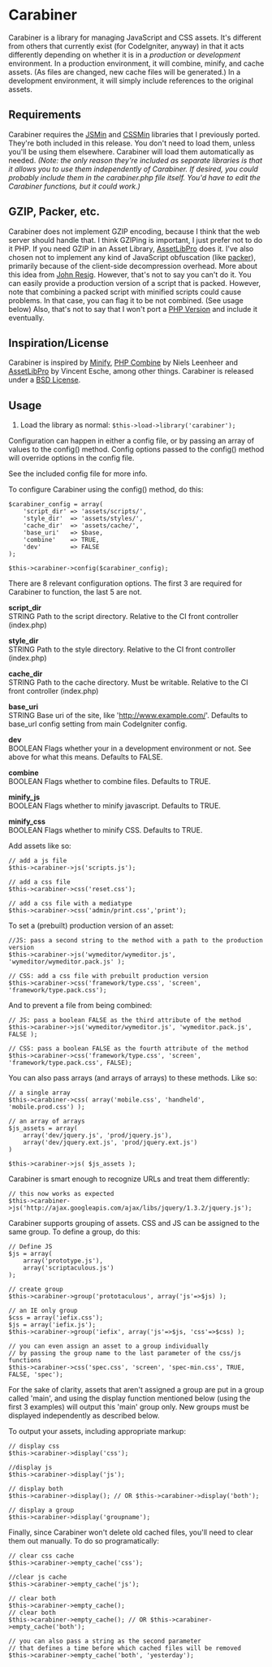 # Carabiner

Carabiner is a library for managing JavaScript and CSS assets. It's different from others that currently exist (for CodeIgniter, anyway) in that it acts differently depending on whether it is in a *production* or *development* environment. In a production environment, it will combine, minify, and cache assets. (As files are changed, new cache files will be generated.) In a development environment, it will simply include references to the original assets.

## Requirements

Carabiner requires the [JSMin](http://codeigniter.com/forums/viewthread/103039/) and [CSSMin](http://codeigniter.com/forums/viewthread/103269/) libraries that I previously ported. They're both included in this release. You don't need to load them, unless you'll be using them elsewhere. Carabiner will load them automatically as needed. *(Note: the only reason they're included as separate libraries is that it allows you to use them independently of Carabiner. If desired, you could probably include them in the carabiner.php file itself. You'd have to edit the Carabiner functions, but it could work.)*


## GZIP, Packer, etc.

Carabiner does not implement GZIP encoding, because I think that the web server should handle that. I think GZIPing is important, I just prefer not to do it PHP. If you need GZIP in an Asset Library, [AssetLibPro](http://code.google.com/p/assetlib-pro/) does it. I've also chosen not to implement any kind of JavaScript obfuscation (like [packer](http://dean.edwards.name/packer/)), primarily because of the client-side decompression overhead. More about this idea from [John Resig](http://ejohn.org/blog/library-loading-speed/). However, that's not to say you can't do it. You can easily provide a production version of a script that is packed. However, note that combining a packed script with minified scripts could cause problems. In that case, you can flag it to be not combined. (See usage below) Also, that's not to say that I won't port a [PHP Version](http://joliclic.free.fr/php/javascript-packer/en/) and include it eventually. 


## Inspiration/License

Carabiner is inspired by [Minify](http://code.google.com/p/minify/), [PHP Combine](http://rakaz.nl/extra/code/combine/) by Niels Leenheer and [AssetLibPro](http://code.google.com/p/assetlib-pro/) by Vincent Esche, among other things. Carabiner is released under a [BSD License](http://www.opensource.org/licenses/bsd-license.php).


## Usage

1. Load the library as normal: `$this->load->library('carabiner');`

Configuration can happen in either a config file, or by passing an array of values to the config() method. Config options passed to the config() method will override options in the config file.

See the included config file for more info.

To configure Carabiner using the config() method, do this:

    $carabiner_config = array(
        'script_dir' => 'assets/scripts/', 
        'style_dir'  => 'assets/styles/',
        'cache_dir'  => 'assets/cache/',
        'base_uri'   => $base,
        'combine'    => TRUE,
        'dev'        => FALSE
    );

    $this->carabiner->config($carabiner_config);


There are 8 relevant configuration options. The first 3 are required for Carabiner to function, the last 5 are not.

**script_dir**  
STRING Path to the script directory. Relative to the CI front controller (index.php)
  
**style_dir**  
STRING Path to the style directory. Relative to the CI front controller (index.php)
  
**cache_dir**  
STRING Path to the cache directory. Must be writable. Relative to the CI front controller (index.php)

**base_uri**  
STRING Base uri of the site, like 'http://www.example.com/'. Defaults to base_url config setting from main CodeIgniter config.

**dev**  
BOOLEAN Flags whether your in a development environment or not. See above for what this means. Defaults to FALSE.
  
**combine**  
BOOLEAN Flags whether to combine files. Defaults to TRUE.
  
**minify_js**  
BOOLEAN Flags whether to minify javascript. Defaults to TRUE.

**minify_css**  
BOOLEAN Flags whether to minify CSS. Defaults to TRUE.



Add assets like so:

    // add a js file
    $this->carabiner->js('scripts.js');
      
    // add a css file
    $this->carabiner->css('reset.css');
      
    // add a css file with a mediatype
    $this->carabiner->css('admin/print.css','print');


To set a (prebuilt) production version of an asset:

    //JS: pass a second string to the method with a path to the production version
    $this->carabiner->js('wymeditor/wymeditor.js', 'wymeditor/wymeditor.pack.js' );

    // CSS: add a css file with prebuilt production version
    $this->carabiner->css('framework/type.css', 'screen', 'framework/type.pack.css');


And to prevent a file from being combined:

    // JS: pass a boolean FALSE as the third attribute of the method
    $this->carabiner->js('wymeditor/wymeditor.js', 'wymeditor.pack.js', FALSE );

    // CSS: pass a boolean FALSE as the fourth attribute of the method
    $this->carabiner->css('framework/type.css', 'screen', 'framework/type.pack.css', FALSE);


You can also pass arrays (and arrays of arrays) to these methods. Like so:

    // a single array
    $this->carabiner->css( array('mobile.css', 'handheld', 'mobile.prod.css') );

    // an array of arrays
    $js_assets = array(
        array('dev/jquery.js', 'prod/jquery.js'),
        array('dev/jquery.ext.js', 'prod/jquery.ext.js')
    )

    $this->carabiner->js( $js_assets );

Carabiner is smart enough to recognize URLs and treat them differently:

    // this now works as expected
    $this->carabiner->js('http://ajax.googleapis.com/ajax/libs/jquery/1.3.2/jquery.js');

Carabiner supports grouping of assets. CSS and JS can be assigned to the same group. To define a group, do this:

    // Define JS
    $js = array(
        array('prototype.js'),
        array('scriptaculous.js')
    );

    // create group
    $this->carabiner->group('prototaculous', array('js'=>$js) );

    // an IE only group
    $css = array('iefix.css');
    $js = array('iefix.js');
    $this->carabiner->group('iefix', array('js'=>$js, 'css'=>$css) );

    // you can even assign an asset to a group individually 
    // by passing the group name to the last parameter of the css/js functions
    $this->carabiner->css('spec.css', 'screen', 'spec-min.css', TRUE, FALSE, 'spec');

For the sake of clarity, assets that aren't assigned a group are put in a group called 'main', and using the display function mentioned below (using the first 3 examples) will output this 'main' group only. New groups must be displayed independently as described below.

To output your assets, including appropriate markup:

    // display css
    $this->carabiner->display('css');
      
    //display js
    $this->carabiner->display('js');

    // display both
    $this->carabiner->display(); // OR $this->carabiner->display('both');

    // display a group
    $this->carabiner->display('groupname');


Finally, since Carabiner won't delete old cached files, you'll need to clear them out manually. To do so programatically:

    // clear css cache
    $this->carabiner->empty_cache('css');
        
    //clear js cache
    $this->carabiner->empty_cache('js');
        
    // clear both
    $this->carabiner->empty_cache();
    // clear both
    $this->carabiner->empty_cache(); // OR $this->carabiner->empty_cache('both');

    // you can also pass a string as the second parameter
    // that defines a time before which cached files will be removed
    $this->carabiner->empty_cache('both', 'yesterday');